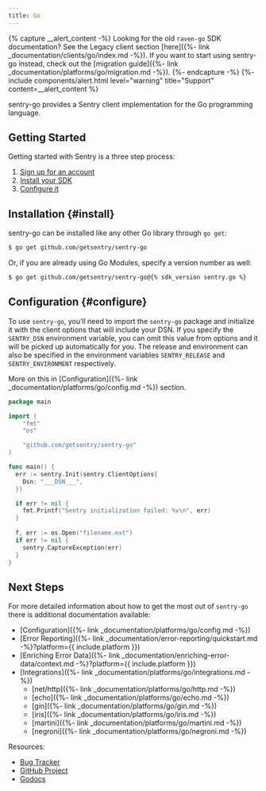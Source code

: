 ```yaml
---
title: Go
---
```


{% capture __alert_content -%}
Looking for the old `raven-go` SDK documentation? See the Legacy client section [here]({%- link _documentation/clients/go/index.md -%}). If you want to start using sentry-go instead, check out the [migration guide]({%- link _documentation/platforms/go/migration.md -%}).
{%- endcapture -%}
{%- include components/alert.html
  level="warning"
  title="Support"
  content=__alert_content
%}

sentry-go provides a Sentry client implementation for the Go programming language.

## Getting Started

Getting started with Sentry is a three step process:

1.  [Sign up for an account](https://sentry.io/signup/)
2.  [Install your SDK](#install)
3.  [Configure it](#configure)

<!-- WIZARD -->
## Installation {#install}

sentry-go can be installed like any other Go library through `go get`:

```bash
$ go get github.com/getsentry/sentry-go
```

Or, if you are already using Go Modules, specify a version number as well:

```bash
$ go get github.com/getsentry/sentry-go@{% sdk_version sentry.go %}
```

## Configuration {#configure}

To use `sentry-go`, you’ll need to import the `sentry-go` package and initialize it with the client options that will include your DSN. If you specify the `SENTRY_DSN` environment variable, you can omit this value from options and it will be picked up automatically for you. The release and environment can also be specified in the environment variables `SENTRY_RELEASE` and `SENTRY_ENVIRONMENT` respectively.

More on this in [Configuration]({%- link _documentation/platforms/go/config.md -%}) section.

```go
package main

import (
    "fmt"
    "os"

    "github.com/getsentry/sentry-go"
)

func main() {
  err := sentry.Init(sentry.ClientOptions{
    Dsn: "___DSN___",
  })

  if err != nil {
    fmt.Printf("Sentry initialization failed: %v\n", err)
  }
  
  f, err := os.Open("filename.ext")
  if err != nil {
    sentry.CaptureException(err)
  }
}
```
<!-- ENDWIZARD -->

## Next Steps

For more detailed information about how to get the most out of `sentry-go` there is additional documentation available:

- [Configuration]({%- link _documentation/platforms/go/config.md -%})
- [Error Reporting]({%- link _documentation/error-reporting/quickstart.md -%}?platform={{ include.platform }})
- [Enriching Error Data]({%- link _documentation/enriching-error-data/context.md -%}?platform={{ include.platform }})
- [Integrations]({%- link _documentation/platforms/go/integrations.md -%})
  - [net/http]({%- link _documentation/platforms/go/http.md -%})
  - [echo]({%- link _documentation/platforms/go/echo.md -%})
  - [gin]({%- link _documentation/platforms/go/gin.md -%})
  - [iris]({%- link _documentation/platforms/go/iris.md -%})
  - [martini]({%- link _documentation/platforms/go/martini.md -%})
  - [negroni]({%- link _documentation/platforms/go/negroni.md -%})

Resources:

- [Bug Tracker](https://github.com/getsentry/sentry-go/issues)
- [GitHub Project](https://github.com/getsentry/sentry-go)
- [Godocs](https://godoc.org/github.com/getsentry/sentry-go)
